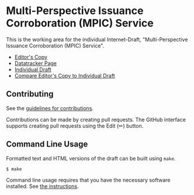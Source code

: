 # Multi-Perspective Issuance Corroboration (MPIC) Service

This is the working area for the individual Internet-Draft, "Multi-Perspective Issuance Corroboration (MPIC) Service".

* [Editor's Copy](https://open-mpic.github.io/draft-mpic/#go.draft-westerbaan-secdispatch-mpic.html)
* [Datatracker Page](https://datatracker.ietf.org/doc/draft-westerbaan-secdispatch-mpic)
* [Individual Draft](https://datatracker.ietf.org/doc/html/draft-westerbaan-secdispatch-mpic)
* [Compare Editor's Copy to Individual Draft](https://open-mpic.github.io/draft-mpic/#go.draft-westerbaan-secdispatch-mpic.diff)


## Contributing

See the
[guidelines for contributions](https://github.com/open-mpic/draft-mpic/blob/main/CONTRIBUTING.md).

Contributions can be made by creating pull requests.
The GitHub interface supports creating pull requests using the Edit (✏) button.


## Command Line Usage

Formatted text and HTML versions of the draft can be built using `make`.

```sh
$ make
```

Command line usage requires that you have the necessary software installed.  See
[the instructions](https://github.com/martinthomson/i-d-template/blob/main/doc/SETUP.md).

